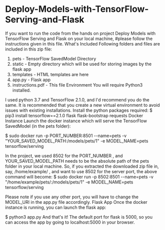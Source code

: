 # Deploy-Models-with-TensorFlow-Serving-and-Flask
If you want to run the code from the hands on project Deploy Models with TensorFlow Serving and Flask on your local machine, 
#please follow the instructions given in this file. 
What's Included Following folders and files are included in this zip file:
1. pets - TensorFlow SavedModel Directory 
2. static - Empty directory which will be used for storing images by the flask app 
3. templates - HTML templates are here 
4. app.py - Flask app 
5. instructions.pdf - This file Environment You will require Python3 installed. 


I used python 3.7 and TensorFlow 2.1.0, and I'd recommend you do the same. It is recommended that you create a new virtual environment to avoid issues with existing installations. Install the python packages required:
$ pip3 install tensorflow==2.1.0 flask flask-bootstrap requests Docker Instance Launch the docker instance which will serve the TensorFlow SavedModel (in the pets folder):

$ sudo docker run -p PORT_NUMBER:8501 --name=pets -v "YOUR_SAVED_MODEL_PATH:/models/pets/1" -e MODEL_NAME=pets tensorflow/serving 

In the project, we used 8502 for the PORT_NUMBER , and YOUR_SAVED_MODEL_PATH needs to be the absolute path of the pets folder in your local machine. So, if you extracted the downloaded zip file in, say, /home/example/ , and want to use 8502 for the server port, the above command will become:
$ sudo docker run -p 8502:8501 --name=pets -v "/home/example/pets/:/models/pets/1" -e MODEL_NAME=pets tensorflow/serving 

Please note if you use any other port, you will have to change the MODEL_URI in the app.py file accordingly. Flask App Once the docker instance is running, you can launch the flask app:

$ python3 app.py And that's it! The default port for flask is 5000, so you can access the app by going to localhost:5000 in your browser.
